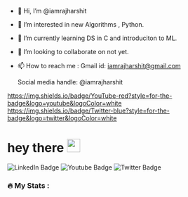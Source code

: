 - 👋 Hi, I’m @iamrajharshit
- 👀 I’m interested in new Algorithms , Python.
- 🌱 I’m currently learning DS in C and introduciton to ML.  
- 💞️ I’m looking to collaborate on not yet.
- 📫 How to reach me :
     Gmail id: iamrajharshit@gmail.com
     
     Social media handle: @iamrajharshit 

<!---
iamrajharshit/iamrajharshit is a ✨ special ✨ repository because its `README.md` (this file) appears on your GitHub profile.
You can click the Preview link to take a look at your change.
-->

https://img.shields.io/badge/YouTube-red?style=for-the-badge&logo=youtube&logoColor=white
https://img.shields.io/badge/Twitter-blue?style=for-the-badge&logo=twitter&logoColor=white


<h1>
  hey there
  <img src="https://media.giphy.com/media/hvRJCLFzcasrR4ia7z/giphy.gif" width="30px"/>
</h1>

<div id="badges">
  <img src="https://img.shields.io/badge/LinkedIn-blue?style=for-the-badge&logo=linkedin&logoColor=white" alt="LinkedIn Badge"/>
  <img src="https://img.shields.io/badge/YouTube-red?style=for-the-badge&logo=youtube&logoColor=white" alt="Youtube Badge"/>
  <img src="https://img.shields.io/badge/Twitter-blue?style=for-the-badge&logo=twitter&logoColor=white" alt="Twitter Badge"/>
</div>


### :fire: My Stats :
